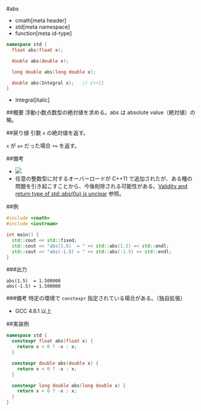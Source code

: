#abs
* cmath[meta header]
* std[meta namespace]
* function[meta id-type]

```cpp
namespace std {
  float abs(float x);

  double abs(double x);

  long double abs(long double x);

  double abs(Integral x);   // C++11
}
```
* Integral[italic]

##概要
浮動小数点数型の絶対値を求める。abs は absolute value（絶対値）の略。


##戻り値
引数 `x` の絶対値を返す。

`x` が `±∞` だった場合 `+∞` を返す。


##備考
- ![](https://github.com/cpprefjp/image/raw/master/reference/cmath/fabs/fabs.png)
- 任意の整数型に対するオーバーロードが C++11 で追加されたが、ある種の問題を引き起こすことから、今後削除される可能性がある。[Validity and return type of std::abs(0u) is unclear](http://wg21.cmeerw.net/lwg/issue2192) 参照。


##例
```cpp
#include <cmath>
#include <iostream>

int main() {
  std::cout << std::fixed;
  std::cout << "abs(1.5)  = " << std::abs(1.5) << std::endl;
  std::cout << "abs(-1.5) = " << std::abs(-1.5) << std::endl;
}
```

###出力
```
abs(1.5)  = 1.500000
abs(-1.5) = 1.500000
```

###備考
特定の環境で `constexpr` 指定されている場合がある。（独自拡張）
- GCC 4.6.1 以上


##実装例
```cpp
namespace std {
  constexpr float abs(float x) {
    return x < 0 ? -x : x;
  }

  constexpr double abs(double x) {
    return x < 0 ? -x : x;
  }

  constexpr long double abs(long double x) {
    return x < 0 ? -x : x;
  }
}
```
